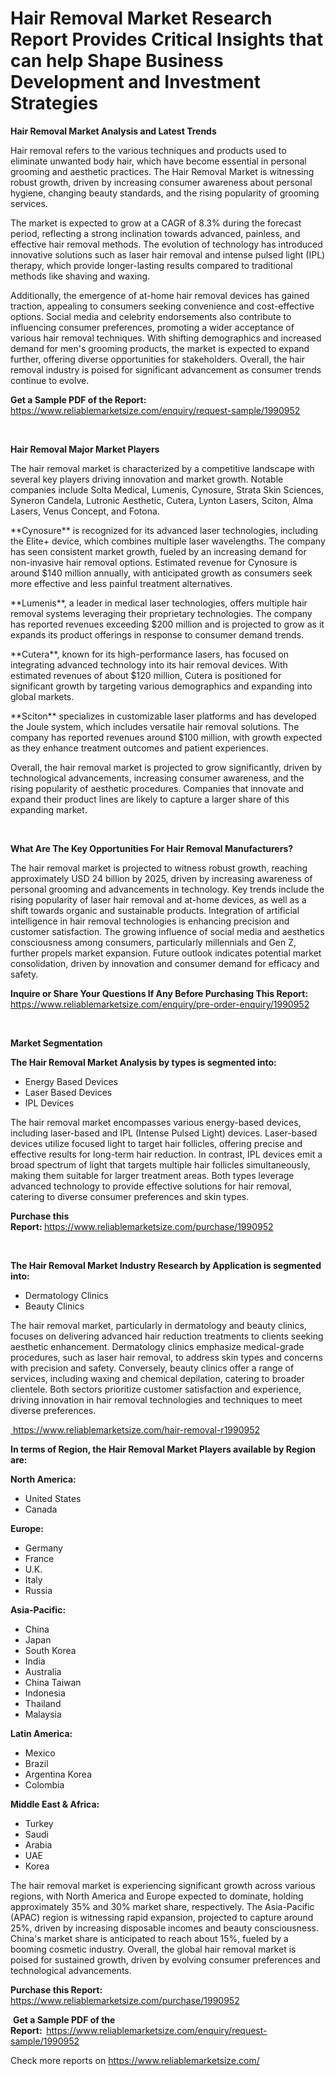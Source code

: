 <p><h1>Hair Removal Market Research Report Provides Critical Insights that can help Shape Business Development and Investment Strategies</h1></p><p><strong>Hair Removal Market Analysis and Latest Trends</strong></p>
<p><p>Hair removal refers to the various techniques and products used to eliminate unwanted body hair, which have become essential in personal grooming and aesthetic practices. The Hair Removal Market is witnessing robust growth, driven by increasing consumer awareness about personal hygiene, changing beauty standards, and the rising popularity of grooming services. </p><p>The market is expected to grow at a CAGR of 8.3% during the forecast period, reflecting a strong inclination towards advanced, painless, and effective hair removal methods. The evolution of technology has introduced innovative solutions such as laser hair removal and intense pulsed light (IPL) therapy, which provide longer-lasting results compared to traditional methods like shaving and waxing. </p><p>Additionally, the emergence of at-home hair removal devices has gained traction, appealing to consumers seeking convenience and cost-effective options. Social media and celebrity endorsements also contribute to influencing consumer preferences, promoting a wider acceptance of various hair removal techniques. With shifting demographics and increased demand for men's grooming products, the market is expected to expand further, offering diverse opportunities for stakeholders. Overall, the hair removal industry is poised for significant advancement as consumer trends continue to evolve.</p></p>
<p><strong>Get a Sample PDF of the Report:&nbsp;</strong> <a href="https://www.reliablemarketsize.com/enquiry/request-sample/1990952?utm_campaign=3351&utm_medium=2&utm_source=Github&utm_content=ia&utm_term=09032025&utm_id=hair-removal">https://www.reliablemarketsize.com/enquiry/request-sample/1990952</a></p>
<p>&nbsp;</p>
<p><strong>Hair Removal Major Market Players</strong></p>
<p><p>The hair removal market is characterized by a competitive landscape with several key players driving innovation and market growth. Notable companies include Solta Medical, Lumenis, Cynosure, Strata Skin Sciences, Syneron Candela, Lutronic Aesthetic, Cutera, Lynton Lasers, Sciton, Alma Lasers, Venus Concept, and Fotona.</p><p>**Cynosure** is recognized for its advanced laser technologies, including the Elite+ device, which combines multiple laser wavelengths. The company has seen consistent market growth, fueled by an increasing demand for non-invasive hair removal options. Estimated revenue for Cynosure is around $140 million annually, with anticipated growth as consumers seek more effective and less painful treatment alternatives.</p><p>**Lumenis**, a leader in medical laser technologies, offers multiple hair removal systems leveraging their proprietary technologies. The company has reported revenues exceeding $200 million and is projected to grow as it expands its product offerings in response to consumer demand trends.</p><p>**Cutera**, known for its high-performance lasers, has focused on integrating advanced technology into its hair removal devices. With estimated revenues of about $120 million, Cutera is positioned for significant growth by targeting various demographics and expanding into global markets.</p><p>**Sciton** specializes in customizable laser platforms and has developed the Joule system, which includes versatile hair removal solutions. The company has reported revenues around $100 million, with growth expected as they enhance treatment outcomes and patient experiences.</p><p>Overall, the hair removal market is projected to grow significantly, driven by technological advancements, increasing consumer awareness, and the rising popularity of aesthetic procedures. Companies that innovate and expand their product lines are likely to capture a larger share of this expanding market.</p></p>
<p>&nbsp;</p>
<p><strong>What Are The Key Opportunities For Hair Removal Manufacturers?</strong></p>
<p><p>The hair removal market is projected to witness robust growth, reaching approximately USD 24 billion by 2025, driven by increasing awareness of personal grooming and advancements in technology. Key trends include the rising popularity of laser hair removal and at-home devices, as well as a shift towards organic and sustainable products. Integration of artificial intelligence in hair removal technologies is enhancing precision and customer satisfaction. The growing influence of social media and aesthetics consciousness among consumers, particularly millennials and Gen Z, further propels market expansion. Future outlook indicates potential market consolidation, driven by innovation and consumer demand for efficacy and safety.</p></p>
<p><strong>Inquire or Share Your Questions If Any Before Purchasing This Report:</strong> <a href="https://www.reliablemarketsize.com/enquiry/pre-order-enquiry/1990952?utm_campaign=3351&utm_medium=2&utm_source=Github&utm_content=ia&utm_term=09032025&utm_id=hair-removal">https://www.reliablemarketsize.com/enquiry/pre-order-enquiry/1990952</a></p>
<p>&nbsp;</p>
<p><strong>Market Segmentation</strong></p>
<p><strong>The Hair Removal Market Analysis by types is segmented into:</strong></p>
<p><ul><li>Energy Based Devices</li><li>Laser Based Devices</li><li>IPL Devices</li></ul></p>
<p><p>The hair removal market encompasses various energy-based devices, including laser-based and IPL (Intense Pulsed Light) devices. Laser-based devices utilize focused light to target hair follicles, offering precise and effective results for long-term hair reduction. In contrast, IPL devices emit a broad spectrum of light that targets multiple hair follicles simultaneously, making them suitable for larger treatment areas. Both types leverage advanced technology to provide effective solutions for hair removal, catering to diverse consumer preferences and skin types.</p></p>
<p><strong>Purchase this Report:&nbsp;</strong><a href="https://www.reliablemarketsize.com/purchase/1990952?utm_campaign=3351&utm_medium=2&utm_source=Github&utm_content=ia&utm_term=09032025&utm_id=hair-removal">https://www.reliablemarketsize.com/purchase/1990952</a></p>
<p>&nbsp;</p>
<p><strong>The Hair Removal Market Industry Research by Application is segmented into:</strong></p>
<p><ul><li>Dermatology Clinics</li><li>Beauty Clinics</li></ul></p>
<p><p>The hair removal market, particularly in dermatology and beauty clinics, focuses on delivering advanced hair reduction treatments to clients seeking aesthetic enhancement. Dermatology clinics emphasize medical-grade procedures, such as laser hair removal, to address skin types and concerns with precision and safety. Conversely, beauty clinics offer a range of services, including waxing and chemical depilation, catering to broader clientele. Both sectors prioritize customer satisfaction and experience, driving innovation in hair removal technologies and techniques to meet diverse preferences.</p></p>
<p><a href="https://www.reliablemarketsize.com/hair-removal-r1990952?utm_campaign=3351&utm_medium=2&utm_source=Github&utm_content=ia&utm_term=09032025&utm_id=hair-removal">&nbsp;https://www.reliablemarketsize.com/hair-removal-r1990952</a></p>
<p><strong>In terms of Region, the Hair Removal Market Players available by Region are:</strong></p>
<p>
    <p> <strong> North America: </strong>
        <ul>
            <li>United States</li>
            <li>Canada</li>
        </ul>
        </p> 
    <p> <strong> Europe: </strong>
        <ul>
            <li>Germany</li>
            <li>France</li>
            <li>U.K.</li>
            <li>Italy</li>
            <li>Russia</li>
        </ul>
        </p> 
    <p> <strong> Asia-Pacific: </strong>
        <ul>
            <li>China</li>
            <li>Japan</li>
            <li>South Korea</li>
            <li>India</li>
            <li>Australia</li>
            <li>China Taiwan</li>
            <li>Indonesia</li>
            <li>Thailand</li>
            <li>Malaysia</li>
        </ul>
        </p> 
    <p> <strong> Latin America: </strong>
        <ul>
            <li>Mexico</li>
            <li>Brazil</li>
            <li>Argentina Korea</li>
            <li>Colombia</li>
        </ul>
        </p> 
    <p> <strong> Middle East & Africa: </strong>
        <ul>
            <li>Turkey</li>
            <li>Saudi</li>
            <li>Arabia</li>
            <li>UAE</li>
            <li>Korea</li>
        </ul>
    </p>
    </p>
<p><p>The hair removal market is experiencing significant growth across various regions, with North America and Europe expected to dominate, holding approximately 35% and 30% market share, respectively. The Asia-Pacific (APAC) region is witnessing rapid expansion, projected to capture around 25%, driven by increasing disposable incomes and beauty consciousness. China's market share is anticipated to reach about 15%, fueled by a booming cosmetic industry. Overall, the global hair removal market is poised for sustained growth, driven by evolving consumer preferences and technological advancements.</p></p>
<p><strong>Purchase this Report: </strong><a href="https://www.reliablemarketsize.com/purchase/1990952?utm_campaign=3351&utm_medium=2&utm_source=Github&utm_content=ia&utm_term=09032025&utm_id=hair-removal">https://www.reliablemarketsize.com/purchase/1990952</a></p>
<p>&nbsp;<strong>Get a Sample PDF of the Report:&nbsp;&nbsp;</strong><a href="https://www.reliablemarketsize.com/enquiry/request-sample/1990952?utm_campaign=3351&utm_medium=2&utm_source=Github&utm_content=ia&utm_term=09032025&utm_id=hair-removal">https://www.reliablemarketsize.com/enquiry/request-sample/1990952</a></p>
<p><strong></strong></p>
<p>Check more reports on <a href="https://www.reliablemarketsize.com/?utm_campaign=3351&utm_medium=2&utm_source=Github&utm_content=ia&utm_term=09032025&utm_id=hair-removal">https://www.reliablemarketsize.com/</a></p>